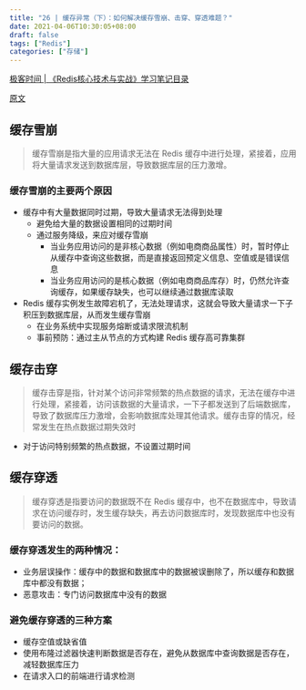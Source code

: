 ```yaml
---
title: "26 | 缓存异常（下）：如何解决缓存雪崩、击穿、穿透难题？"
date: 2021-04-06T10:30:05+08:00
draft: false
tags: ["Redis"]
categories: ["存储"]
---
```


[极客时间 | 《Redis核心技术与实战》学习笔记目录](../dir)

[原文](https://time.geekbang.org/column/article/296586)

## 缓存雪崩

> 缓存雪崩是指大量的应用请求无法在 Redis 缓存中进行处理，紧接着，应用将大量请求发送到数据库层，导致数据库层的压力激增。

### 缓存雪崩的主要两个原因

- 缓存中有大量数据同时过期，导致大量请求无法得到处理
  - 避免给大量的数据设置相同的过期时间
  - 通过服务降级，来应对缓存雪崩
    - 当业务应用访问的是非核心数据（例如电商商品属性）时，暂时停止从缓存中查询这些数据，而是直接返回预定义信息、空值或是错误信息
    - 当业务应用访问的是核心数据（例如电商商品库存）时，仍然允许查询缓存，如果缓存缺失，也可以继续通过数据库读取
- Redis 缓存实例发生故障宕机了，无法处理请求，这就会导致大量请求一下子积压到数据库层，从而发生缓存雪崩
  - 在业务系统中实现服务熔断或请求限流机制
  - 事前预防：通过主从节点的方式构建 Redis 缓存高可靠集群

## 缓存击穿

> 缓存击穿是指，针对某个访问非常频繁的热点数据的请求，无法在缓存中进行处理，紧接着，访问该数据的大量请求，一下子都发送到了后端数据库，导致了数据库压力激增，会影响数据库处理其他请求。缓存击穿的情况，经常发生在热点数据过期失效时

- 对于访问特别频繁的热点数据，不设置过期时间

## 缓存穿透

> 缓存穿透是指要访问的数据既不在 Redis 缓存中，也不在数据库中，导致请求在访问缓存时，发生缓存缺失，再去访问数据库时，发现数据库中也没有要访问的数据。

### 缓存穿透发生的两种情况：

- 业务层误操作：缓存中的数据和数据库中的数据被误删除了，所以缓存和数据库中都没有数据；
- 恶意攻击：专门访问数据库中没有的数据

### 避免缓存穿透的三种方案
  
- 缓存空值或缺省值
- 使用布隆过滤器快速判断数据是否存在，避免从数据库中查询数据是否存在，减轻数据库压力
- 在请求入口的前端进行请求检测